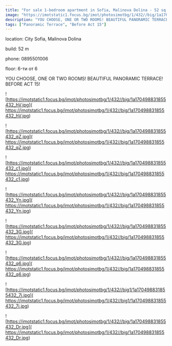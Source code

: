 ```yaml
---
title: "For sale 1-bedroom apartment in Sofia, Malinova Dolina - 52 sq.m / 82000 EUR :: imot.bg Ad"
image: "https://imotstatic1.focus.bg/imot/photosimotbg/1/432//big/1a170498831855432_iX.jpg"
description: "YOU CHOOSE, ONE OR TWO ROOMS! BEAUTIFUL PANORAMIC TERRACE! BEFORE ACT 15!"
tags: ["Panoramic Terrace", "Before Act 15"]
---
```


location: City Sofia, Malinova Dolina

build: 52 m

phone: 0895501006

floor: 6-ти от 6

YOU CHOOSE, ONE OR TWO ROOMS! BEAUTIFUL PANORAMIC TERRACE! BEFORE ACT 15!


![https://imotstatic1.focus.bg/imot/photosimotbg/1/432//big/1a170498831855432_hV.jpg]( https://imotstatic1.focus.bg/imot/photosimotbg/1/432//big/1a170498831855432_hV.jpg)


![https://imotstatic1.focus.bg/imot/photosimotbg/1/432//big/1a170498831855432_qZ.jpg]( https://imotstatic1.focus.bg/imot/photosimotbg/1/432//big/1a170498831855432_qZ.jpg)


![https://imotstatic1.focus.bg/imot/photosimotbg/1/432//big/1a170498831855432_c1.jpg]( https://imotstatic1.focus.bg/imot/photosimotbg/1/432//big/1a170498831855432_c1.jpg)


![https://imotstatic1.focus.bg/imot/photosimotbg/1/432//big/1a170498831855432_Yn.jpg]( https://imotstatic1.focus.bg/imot/photosimotbg/1/432//big/1a170498831855432_Yn.jpg)


![https://imotstatic1.focus.bg/imot/photosimotbg/1/432//big/1a170498831855432_3G.jpg]( https://imotstatic1.focus.bg/imot/photosimotbg/1/432//big/1a170498831855432_3G.jpg)


![https://imotstatic1.focus.bg/imot/photosimotbg/1/432//big/1a170498831855432_q6.jpg]( https://imotstatic1.focus.bg/imot/photosimotbg/1/432//big/1a170498831855432_q6.jpg)


![https://imotstatic1.focus.bg/imot/photosimotbg/1/432//big1/1a170498831855432_7i.jpg]( https://imotstatic1.focus.bg/imot/photosimotbg/1/432//big1/1a170498831855432_7i.jpg)


![https://imotstatic1.focus.bg/imot/photosimotbg/1/432//big/1a170498831855432_Dr.jpg]( https://imotstatic1.focus.bg/imot/photosimotbg/1/432//big/1a170498831855432_Dr.jpg)


